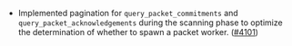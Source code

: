- Implemented pagination for `query_packet_commitments` and `query_packet_acknowledgements`
  during the scanning phase to optimize the determination of whether to spawn a packet worker.
  ([\#4101](https://github.com/informalsystems/hermes/issues/4101))